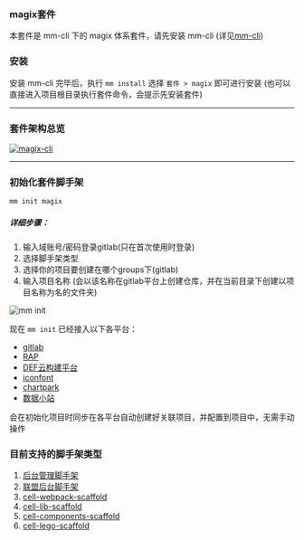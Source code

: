 ### magix套件

本套件是 mm-cli 下的 magix 体系套件，请先安装 mm-cli (详见[mm-cli](https://thx.github.io/rmx-cli-book))

### 安装
安装 mm-cli 完毕后，执行 `mm install` 选择 `套件 > magix` 即可进行安装 (也可以直接进入项目根目录执行套件命令，会提示先安装套件)

------------

### 套件架构总览
[![magix-cli](https://img.alicdn.com/imgextra/i4/O1CN01fhZZfQ1D0ZguNsgAy_!!6000000000154-55-tps-1339-523.svg)](https://img.alicdn.com/imgextra/i4/O1CN01fhZZfQ1D0ZguNsgAy_!!6000000000154-55-tps-1339-523.svg)

----------

### 初始化套件脚手架

    mm init magix

##### 详细步骤：
1. 输入域账号/密码登录gitlab(只在首次使用时登录)
2. 选择脚手架类型
3. 选择你的项目要创建在哪个groups下(gitlab)
4. 输入项目名称 (会以该名称在gitlab平台上创建仓库，并在当前目录下创建以项目名称为名的文件夹)

![mm init](https://img.alicdn.com/tfs/TB111gpl7T2gK0jSZFkXXcIQFXa-1424-742.gif)

现在 `mm init` 已经接入以下各平台：
* [gitlab](https://gitlab.alibaba-inc.com/)
* [RAP](https://rap2.alibaba-inc.com/)
* [DEF云构建平台](https://work.def.alibaba-inc.com/my)
* [iconfont](https://www.iconfont.cn/)
* [chartpark](https://chartpark.alibaba-inc.com/)
* [数据小站](https://data.alimama.net/)

会在初始化项目时同步在各平台自动创建好关联项目，并配置到项目中，无需手动操作

### 目前支持的脚手架类型
  1. [后台管理脚手架](http://gitlab.alibaba-inc.com/mm/zs_scaffold)
  2. [联盟后台脚手架](http://gitlab.alibaba-inc.com/mm/union_scaffold)
  3. [cell-webpack-scaffold](http://gitlab.alibaba-inc.com/cell/cell-webpack-scaffold)
  4. [cell-lib-scaffold](http://gitlab.alibaba-inc.com/cell/cell-lib-scaffold)
  5. [cell-components-scaffold](http://gitlab.alibaba-inc.com/cell/cell-components-scaffold)
  6. [cell-lego-scaffold](http://gitlab.alibaba-inc.com/cell/cell-lego-scaffold)


